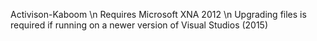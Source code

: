 Activison-Kaboom
\n Requires Microsoft XNA 2012
\n Upgrading files is required if running on a newer version of Visual Studios (2015)
